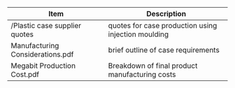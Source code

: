 Item | Description
--- | --- 
/Plastic case supplier quotes | quotes for case production using injection moulding
Manufacturing Considerations.pdf | brief outline of case requirements
Megabit Production Cost.pdf | Breakdown of final product manufacturing costs 
